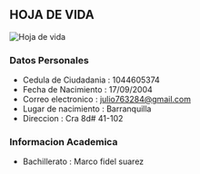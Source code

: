 
## HOJA DE VIDA 

![Hoja de vida]()


### Datos Personales

+ Cedula de Ciudadania     :   1044605374
+ Fecha de Nacimiento : 17/09/2004
+ Correo electronico : julio763284@gmail.com
+ Lugar de nacimiento : Barranquilla
+ Direccion : Cra 8d# 41-102

### Informacion Academica

+ Bachillerato : Marco fidel suarez 

